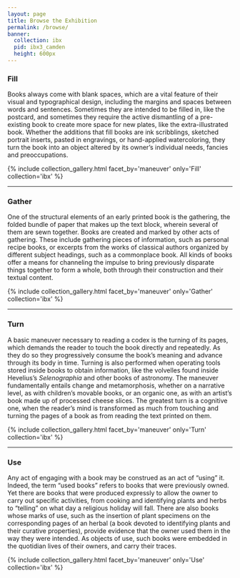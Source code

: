 ```yaml
---
layout: page
title: Browse the Exhibition
permalink: /browse/
banner:
  collection: ibx
  pid: ibx3_camden
  height: 600px
---
```

### Fill

Books always come with blank spaces, which are a vital feature of their visual and typographical design, including the margins and spaces between words and sentences. Sometimes they are intended to be filled in, like the postcard, and sometimes they require the active dismantling of a pre-existing book to create more space for new plates, like the extra-illustrated book. Whether the additions that fill books are ink scribblings, sketched portrait inserts, pasted in engravings, or hand-applied watercoloring, they turn the book into an object altered by its owner’s individual needs, fancies and preoccupations.

{% include collection_gallery.html facet_by='maneuver' only='Fill' collection='ibx' %}

<hr>

### Gather

One of the structural elements of an early printed book is the gathering, the folded bundle of paper that makes up the text block, wherein several of them are sewn together. Books are created and marked by other acts of gathering. These include gathering pieces of information, such as personal recipe books, or excerpts from the works of classical authors organized by different subject headings, such as a commonplace book. All kinds of books offer a means for channeling the impulse to bring previously disparate things together to form a whole, both through their construction and their textual content.

{% include collection_gallery.html facet_by='maneuver' only='Gather' collection='ibx' %}

<hr>

### Turn

A basic maneuver necessary to reading a codex is the turning of its pages, which demands the reader to touch the book directly and repeatedly. As they do so they progressively consume the book’s meaning and advance through its body in time. Turning is also performed when operating tools stored inside books to obtain information, like the volvelles found inside Hevelius’s <i>Selenographia</i> and other books of astronomy. The maneuver fundamentally entails change and metamorphosis, whether on a narrative level, as with children’s movable books, or an organic one, as with an artist’s book made up of processed cheese slices. The greatest turn is a cognitive one, when the reader’s mind is transformed as much from touching and turning the pages of a book as from reading the text printed on them.

{% include collection_gallery.html facet_by='maneuver' only='Turn' collection='ibx' %}

<hr>

### Use

Any act of engaging with a book may be construed as an act of “using” it. Indeed, the term “used books” refers to books that were previously owned. Yet there are books that were produced expressly to allow the owner to carry out specific activities, from cooking and identifying plants and herbs to “telling” on what day a religious holiday will fall. There are also books whose marks of use, such as the insertion of plant specimens on the corresponding pages of an herbal (a book devoted to identifying plants and their curative properties), provide evidence that the owner used them in the way they were intended. As objects of use, such books were embedded in the quotidian lives of their owners, and carry their traces.

{% include collection_gallery.html facet_by='maneuver' only='Use' collection='ibx' %}
